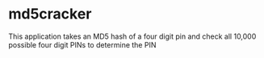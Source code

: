 # md5cracker
This application takes an MD5 hash of a four digit pin 
    and check all 10,000 possible four digit PINs
    to determine the PIN

